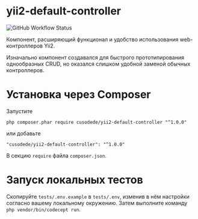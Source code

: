 # yii2-default-controller

![GitHub Workflow Status](https://img.shields.io/github/workflow/status/cusodede/yii2-default-controller/CI%20with%20PostgreSQL)

Компонент, расширяющий функционал и удобство использования web-контроллеров Yii2.

Изначально компонент создавался для быстрого прототипирования однообразных CRUD, но оказался слишком удобной заменой обычных контроллеров.

# Установка через Composer

Запустите

```
php composer.phar require cusodede/yii2-default-controller "^1.0.0"
```

или добавьте

```
"cusodede/yii2-default-controller": "^1.0.0"
```

В секцию `require` файла `composer.json`.

# Запуск локальных тестов

Скопируйте `tests/.env.example` в `tests/.env`, изменив в нём настройки согласно вашему локальному окружению. Затем выполните команду `php vendor/bin/codecept run`.
